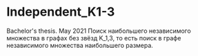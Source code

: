 # Independent_K1-3
Bachelor's thesis. May 2021
Поиск наибольшего независимого множества в графах без звёзд K_1,3, то есть поиск в графе независимого множества наибольшего размера. 
